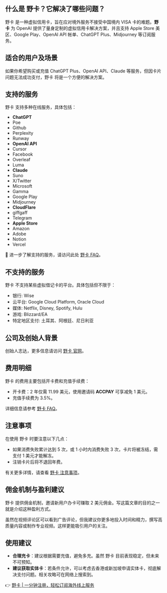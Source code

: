 ## 什么是 野卡？它解决了哪些问题？

野卡 是一种虚拟信用卡，旨在应对境外服务不接受中国境内 VISA 卡的难题。**野卡** 为 OpenAI 提供了量身定制的虚拟信用卡解决方案，并且支持 Apple Store 美区、Google Play、OpenAI API 帐单、ChatGPT Plus、Midjourney 等订阅服务。

## 适合的用户及场景

如果你希望购买或充值 ChatGPT Plus、OpenAI API、Claude 等服务，但因卡片问题无法成功支付，野卡 将是一个方便的解决方案。

## 支持的服务

野卡 支持多种在线服务，具体包括：

- **ChatGPT**
- Poe
- Github
- Perplexity
- Runway
- **OpenAI API**
- Cursor
- Facebook
- Overleaf
- Luma
- **Claude**
- Suno
- X/Twitter
- Microsoft
- Gamma
- Google Play
- Midjourney
- **CloudFlare**
- giffgaff
- Telegram
- **Apple Store**
- Amazon
- Adobe
- Notion
- Vercel

🎉 进一步了解支持的服务，请访问此处 [野卡 FAQ](https://bit.ly/bewildcard)。

## 不支持的服务

野卡 不支持某些虚拟借记卡的平台。具体包括但不限于：

- 银行: Wise
- 云平台: Google Cloud Platform, Oracle Cloud
- 媒体: Netflix, Disney, Spotify, Hulu
- 游戏: Blizzard/EA
- 特定地区支付: 土耳其、阿根廷、尼日利亚

## 公司及创始人背景

创始人志达，更多信息请访问 [野卡 官网](https://bit.ly/bewildcard)。

## 费用明细

野卡 的费用主要包括开卡费和充值手续费：

- 开卡费：2 年仅需 11.99 美元，使用邀请码 **ACCPAY** 可享减免 1 美元。
- 充值手续费为 3.5%。

详细信息请参考 [野卡 FAQ](https://bit.ly/bewildcard)。

## 注意事项

在使用 野卡 时要注意以下几点：

- 如果消费失败累计达到 5 次，或 1 小时内消费失败 3 次，卡片将被冻结，需支付 1 美元才能解冻。
- 注销卡片后将不退回年费。

有关更多详情，请查看 [野卡 注意事项](https://bit.ly/bewildcard)。

## 佣金机制与盈利建议

野卡 提供佣金机制，邀请新用户办卡可赚取 2 美元佣金。写这篇文章的目的之一就是介绍这种盈利方式。

虽然在视频评论区可以看到广告评论，但我建议你更多地投入时间和精力，撰写高质量内容或制作专业视频。这样更能吸引用户的关注。

## 使用建议

- **合理充卡**：建议根据需要充值，避免多充。虽然 野卡 目前表现稳定，但未来不可预知。
- **建议获取实体卡**：若条件允许，可以考虑去香港或新加坡申请实体卡，彻底解决支付问题。相关攻略可在网络上搜索到。

👉 [野卡 | 一分钟注册，轻松订阅海外线上服务](https://bit.ly/bewildcard)